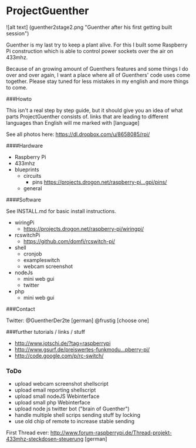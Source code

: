 ProjectGuenther
===============

![alt text] (guenther2stage2.png "Guenther after his first getting built session")

Guenther is my last try to keep a plant alive. For this I built some Raspberry Pi construction which is able to control power sockets over the air on 433mhz.

Because of an growing amount of Guenthers features and some things I do over and over again,
I want a place where all of Guenthers' code uses come together. 
Please stay tuned for less mistakes in my english and more things to come.

###Howto

This isn't a real step by step guide, but it should give you an idea of what parts ProjectGuenther consists of.
links that are leading to different languages than English will me marked with [language] 

See all photos here: https://dl.dropbox.com/u/8658085/rpi/ 

####Hardware

- Raspberry Pi
- 433mhz 
- blueprints
  - circuits
    - pins https://projects.drogon.net/raspberry-pi...gpi/pins/  
  - general

####Software

See INSTALL.md for basic install instructions.

- wiringPi
  - https://projects.drogon.net/raspberry-pi/wiringpi/ 
- rcswitchPi
  - https://github.com/domfi/rcswitch-pi/ 
- shell
  - cronjob
  - exampleswitch
  - webcam screenshot
- nodeJs
  - mini web gui
  - twitter
- php
  - mini web gui 

###Contact

Twitter: @GuentherDer2te [german]
 @frustig [choose one]

###further tutorials / links / stuff

- http://www.jotschi.de/?tag=raspberrypi 
- http://www.gsurf.de/preiswertes-funkmodu...pberry-pi/ 
- http://code.google.com/p/rc-switch/ 


### ToDo

- upload webcam screenshot shellscript
- upload email reporting shellscript
- upload small nodeJS Webinterface
- upload small php Webinterface
- upload node js twitter bot ("brain of Guenther")
- handle multiple shell scrips sending stuff by locking 
- use old chip of remote to increase stable sending
 


First Thread ever:
http://www.forum-raspberrypi.de/Thread-projekt-433mhz-steckdosen-steuerung [german]
